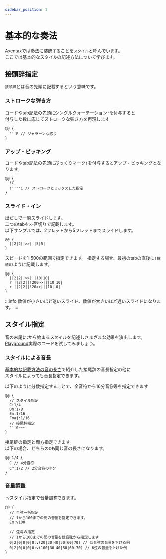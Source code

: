 ```yaml
---
sidebar_position: 2
---
```


# 基本的な奏法

Axentaxでは奏法に装飾することを`スタイル`と呼んでいます。\
ここでは基本的なスタイルの記述方法について学びます。

## 接頭辞指定

`接頭辞`とは音の先頭に記載するという意味です。

### ストロークな弾き方

コードやtab記法の先頭にシングルクォーテーション`'`を付与すると\
付与した数に応じてストロークな弾き方を再現します

```
@@ {
  '''E // ジャラーンな感じ
}
```

### アップ・ピッキング

コードやtab記法の先頭にびっくりマーク`!`を付与するとアップ・ピッキングとなります。

```
@@ {
  !C
  !''''C // ストロークとミックスした指定
}
```

### スライド・イン

出だしで一瞬スライドします。\
二つのtabを`>>`区切りで記載します。\
以下サンプルでは、2フレットから5フレットまでスライドします。

```
@@ {
  ||2|2||>>|||5|5|
}
```

スピードを1-500の範囲で指定できます。
指定する場合、最初のtabの直後に`!数値`のように記載します。

```
@@ {
  ||2|2||>>|||10|10|
  r ||2|2||!200>>|||10|10|
  r ||2|2||!20>>|||10|10|
}
```
:::info 数値が小さいほど速いスライド、数値が大きいほど遅いスライドになります。
:::

## スタイル指定

音の末尾に:から始まるスタイルを記述しさまざまな効果を演出します。\
[Playground](https://axentax.github.io/axentax-playground/)実際のコードを試してみましょう。

<a id="tone-length"></a>

### スタイルによる音長

[基本的な記載方法の音の長さ](/docs/tutorial/basic-syntax#tone-length)で紹介した接尾辞の音長指定の他に\
スタイルによっても音長指定できます。

以下のように分数指定することで、全音符から16分音符等を指定できます

```
@@ {
  // スタイル指定
  C:1/4
  Dm:1/8
  Em:1/16
  Fmaj:1/16
  // 接尾辞指定
  '''G~~~
}
```

接尾辞の指定と両方指定できます。\
以下の場合、どちらの`C`も同じ音の長さになります。

```
@@ 1/4 {
  C // 4分音符
  C^:1/2 // 2分音符の半分
}
```

### 音量調整

`:v`スタイル指定で音量調整できます。

```
@@ {
  // 全弦一括指定
  // 1から100までの間の音量を指定できます。
  Em:v100

  // 弦毎の指定
  // 1から100までの間の音量を低音弦から指定します
  0|2|0|0|0|0:v(20|30|40|50|60|70) // 低音弦の音量を下げる例
  0|2|0|0|0|0:v(100|30|40|50|60|70) // 6弦の音量を上げた例
}
```
